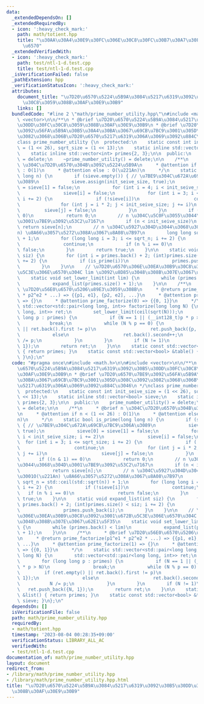 ```yaml
---
data:
  _extendedDependsOn: []
  _extendedRequiredBy:
  - icon: ':heavy_check_mark:'
    path: math/totient.hpp
    title: "\u30AA\u30A4\u30E9\u30FC\u306E\u30C8\u30FC\u30B7\u30A7\u30F3\u30C8\u95A2\
      \u6570"
  _extendedVerifiedWith:
  - icon: ':heavy_check_mark:'
    path: test/ntl-1-d.test.cpp
    title: test/ntl-1-d.test.cpp
  _isVerificationFailed: false
  _pathExtension: hpp
  _verificationStatusIcon: ':heavy_check_mark:'
  attributes:
    document_title: "\u7D20\u6570\u5224\u5B9A\u3084\u5217\u6319\u3092\u30B5\u30DD\u30FC\
      \u30C8\u3059\u308B\u30AF\u30E9\u30B9"
    links: []
  bundledCode: "#line 2 \"math/prime_number_utility.hpp\"\n#include <math.h>\n\n#include\
    \ <vector>\n\n/**\n * @brief \u7D20\u6570\u5224\u5B9A\u3084\u5217\u6319\u3092\u30B5\
    \u30DD\u30FC\u30C8\u3059\u308B\u30AF\u30E9\u30B9\n * @brief \u7D20\u6570\u7BE9\
    \u3092\u56FA\u5B9A\u30B5\u30A4\u30BA\u3067\u69CB\u7BC9\u3001\u305D\u308C\u3092\
    \u3082\u3068\u306B\u7D20\u6570\u5217\u6319\u306A\u3069\u3092\u884C\u3046\n */\n\
    class prime_number_utility {\n  protected:\n    static const int init_seive_size\
    \ = (1 << 26), sqrt_size = (1 << 13);\n    static inline std::vector<bool> sieve;\n\
    \    static inline std::vector<int> primes{2, 3};\n\n  public:\n    prime_number_utility()\
    \ = delete;\n    ~prime_number_utility() = delete;\n\n    /**\n     * @brief n\
    \ \u304C\u7D20\u6570\u304B\u3092\u5224\u5B9A\n     * @attention if n < (1 << 26)\
    \ : O(1)\n     * @attention else : O(\u221An)\n     */\n    static bool is_prime(long\
    \ long n) {\n        if (sieve.empty()) { // \u7BE9\u304C\u672A\u69CB\u7BC9\u306A\
    \u3089\n            sieve.assign(init_seive_size, true);\n            sieve[0]\
    \ = sieve[1] = false;\n            for (int i = 4; i < init_seive_size; i += 2)\n\
    \                sieve[i] = false;\n            for (int i = 3; i <= sqrt_size;\
    \ i += 2) {\n                if (!sieve[i])\n                    continue;\n \
    \               for (int j = i * 2; j < init_seive_size; j += i)\n           \
    \         sieve[j] = false;\n            }\n        }\n        if ((n & 1) ==\
    \ 0)\n            return 0;\n        // n \u304C\u5C0F\u3055\u3044\u3068\u304D\
    \u3001\u7BE9\u3092\u53C2\u7167\n        if (n < init_seive_size)\n           \
    \ return sieve[n];\n        // n \u304C\u5927\u304D\u3044\u3068\u304D\u3001O(\u221A\
    n) \u8A66\u3057\u5272\u308A\u3067\u8A08\u7B97\n        long long sqrt_n = std::ceil(std::sqrt(n))\
    \ + 1;\n        for (long long i = 3; i <= sqrt_n; i += 2) {\n            if (!sieve[i])\n\
    \                continue;\n            if (n % i == 0)\n                return\
    \ false;\n        }\n        return true;\n    }\n\n    static void expand_list(int\
    \ siz) {\n        for (int i = primes.back() + 2; (int)primes.size() < siz; i\
    \ += 2) {\n            if (is_prime(i))\n                primes.push_back(i);\n\
    \        }\n    }\n\n    // \u7D20\u6570\u306E\u30EA\u30B9\u30C8\u3092\u3001\u672B\
    \u5C3E\u306E\u6570\u304C lim \u3092\u8D85\u3048\u308B\u307E\u3067\u62E1\u5F35\n\
    \    static void set_lower_limit(int lim) {\n        while (primes.back() < lim)\n\
    \            expand_list(primes.size() + 1);\n    }\n\n    /**\n     * @brief\
    \ \u7D20\u56E0\u6570\u5206\u89E3\u3059\u308B\n     * @return prime_factorize(p1^e1\
    \ * p2^e2 * ...) => {{p1, e1}, {p2, e2], ...}\n     * @attention prime_factorize(1)\
    \ => {}\n     * @attention prime_factorize(0) => {{0, 1}}\n     */\n    static\
    \ std::vector<std::pair<long long, int>> factorize(long long N) {\n        std::vector<std::pair<long\
    \ long, int>> ret;\n        set_lower_limit(ceil(sqrt(N)));\n        for (long\
    \ long p : primes) {\n            if (N == 1 || (__int128_t)p * p > N)\n     \
    \           break;\n            while (N % p == 0) {\n                if (ret.empty()\
    \ || ret.back().first != p)\n                    ret.push_back({p, 1});\n    \
    \            else\n                    ret.back().second++;\n                N\
    \ /= p;\n            }\n        }\n        if (N != 1)\n            ret.push_back({N,\
    \ 1});\n        return ret;\n    }\n\n    static const std::vector<int> &list()\
    \ { return primes; }\n    static const std::vector<bool> &table() { return sieve;\
    \ }\n};\n"
  code: "#pragma once\n#include <math.h>\n\n#include <vector>\n\n/**\n * @brief \u7D20\
    \u6570\u5224\u5B9A\u3084\u5217\u6319\u3092\u30B5\u30DD\u30FC\u30C8\u3059\u308B\
    \u30AF\u30E9\u30B9\n * @brief \u7D20\u6570\u7BE9\u3092\u56FA\u5B9A\u30B5\u30A4\
    \u30BA\u3067\u69CB\u7BC9\u3001\u305D\u308C\u3092\u3082\u3068\u306B\u7D20\u6570\
    \u5217\u6319\u306A\u3069\u3092\u884C\u3046\n */\nclass prime_number_utility {\n\
    \  protected:\n    static const int init_seive_size = (1 << 26), sqrt_size = (1\
    \ << 13);\n    static inline std::vector<bool> sieve;\n    static inline std::vector<int>\
    \ primes{2, 3};\n\n  public:\n    prime_number_utility() = delete;\n    ~prime_number_utility()\
    \ = delete;\n\n    /**\n     * @brief n \u304C\u7D20\u6570\u304B\u3092\u5224\u5B9A\
    \n     * @attention if n < (1 << 26) : O(1)\n     * @attention else : O(\u221A\
    n)\n     */\n    static bool is_prime(long long n) {\n        if (sieve.empty())\
    \ { // \u7BE9\u304C\u672A\u69CB\u7BC9\u306A\u3089\n            sieve.assign(init_seive_size,\
    \ true);\n            sieve[0] = sieve[1] = false;\n            for (int i = 4;\
    \ i < init_seive_size; i += 2)\n                sieve[i] = false;\n          \
    \  for (int i = 3; i <= sqrt_size; i += 2) {\n                if (!sieve[i])\n\
    \                    continue;\n                for (int j = i * 2; j < init_seive_size;\
    \ j += i)\n                    sieve[j] = false;\n            }\n        }\n \
    \       if ((n & 1) == 0)\n            return 0;\n        // n \u304C\u5C0F\u3055\
    \u3044\u3068\u304D\u3001\u7BE9\u3092\u53C2\u7167\n        if (n < init_seive_size)\n\
    \            return sieve[n];\n        // n \u304C\u5927\u304D\u3044\u3068\u304D\
    \u3001O(\u221An) \u8A66\u3057\u5272\u308A\u3067\u8A08\u7B97\n        long long\
    \ sqrt_n = std::ceil(std::sqrt(n)) + 1;\n        for (long long i = 3; i <= sqrt_n;\
    \ i += 2) {\n            if (!sieve[i])\n                continue;\n         \
    \   if (n % i == 0)\n                return false;\n        }\n        return\
    \ true;\n    }\n\n    static void expand_list(int siz) {\n        for (int i =\
    \ primes.back() + 2; (int)primes.size() < siz; i += 2) {\n            if (is_prime(i))\n\
    \                primes.push_back(i);\n        }\n    }\n\n    // \u7D20\u6570\
    \u306E\u30EA\u30B9\u30C8\u3092\u3001\u672B\u5C3E\u306E\u6570\u304C lim \u3092\u8D85\
    \u3048\u308B\u307E\u3067\u62E1\u5F35\n    static void set_lower_limit(int lim)\
    \ {\n        while (primes.back() < lim)\n            expand_list(primes.size()\
    \ + 1);\n    }\n\n    /**\n     * @brief \u7D20\u56E0\u6570\u5206\u89E3\u3059\u308B\
    \n     * @return prime_factorize(p1^e1 * p2^e2 * ...) => {{p1, e1}, {p2, e2],\
    \ ...}\n     * @attention prime_factorize(1) => {}\n     * @attention prime_factorize(0)\
    \ => {{0, 1}}\n     */\n    static std::vector<std::pair<long long, int>> factorize(long\
    \ long N) {\n        std::vector<std::pair<long long, int>> ret;\n        set_lower_limit(ceil(sqrt(N)));\n\
    \        for (long long p : primes) {\n            if (N == 1 || (__int128_t)p\
    \ * p > N)\n                break;\n            while (N % p == 0) {\n       \
    \         if (ret.empty() || ret.back().first != p)\n                    ret.push_back({p,\
    \ 1});\n                else\n                    ret.back().second++;\n     \
    \           N /= p;\n            }\n        }\n        if (N != 1)\n         \
    \   ret.push_back({N, 1});\n        return ret;\n    }\n\n    static const std::vector<int>\
    \ &list() { return primes; }\n    static const std::vector<bool> &table() { return\
    \ sieve; }\n};\n"
  dependsOn: []
  isVerificationFile: false
  path: math/prime_number_utility.hpp
  requiredBy:
  - math/totient.hpp
  timestamp: '2023-08-04 00:28:35+09:00'
  verificationStatus: LIBRARY_ALL_AC
  verifiedWith:
  - test/ntl-1-d.test.cpp
documentation_of: math/prime_number_utility.hpp
layout: document
redirect_from:
- /library/math/prime_number_utility.hpp
- /library/math/prime_number_utility.hpp.html
title: "\u7D20\u6570\u5224\u5B9A\u3084\u5217\u6319\u3092\u30B5\u30DD\u30FC\u30C8\u3059\
  \u308B\u30AF\u30E9\u30B9"
---
```

